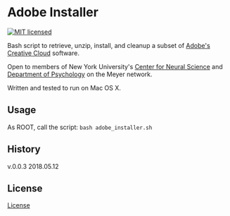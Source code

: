 # Adobe Installer

[![MIT licensed](https://img.shields.io/badge/license-MIT-blue.svg)](https://raw.githubusercontent.com/hyperium/hyper/master/LICENSE)

Bash script to retrieve, unzip, install, and cleanup a subset of [Adobe's Creative Cloud](https://www.adobe.com/creativecloud.html?promoid=NGWGRLB2&mv=other) software.

Open to members of New York University's [Center for Neural Science](http://www.cns.nyu.edu/) and [Department of Psychology](http://www.psych.nyu.edu/psychology.html) on the Meyer network. 

Written and tested to run on Mac OS X. 

## Usage 

As ROOT, call the script: 
`bash adobe_installer.sh`

## History 
v.0.0.3 2018.05.12

## License 
[License](https://github.com/marshki/adobe_installer/blob/master/LICENSE)

